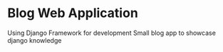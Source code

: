 # Blog Web Application
Using Django Framework for development
Small blog app to showcase django knowledge
